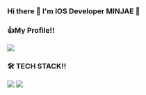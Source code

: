 ### Hi there 👋 </b>I'm IOS Developer MINJAE 🥰 
### 👍</b>My Profile!!
<a href="https://www.notion.so/4c707791a71a483f9137d15fd17ff32e"><img src="https://img.shields.io/badge/Notion-000000?style=flat-square&logo=notion&logoColor=white&link=내링크"/></a>
### 🛠 TECH STACK!!
<img src="https://img.shields.io/badge/Swift-F05138?style=flat-square&logo=Swift&logoColor=white"/></a></b>
<img src="https://img.shields.io/badge/Ios-000000?style=flat-square&logo=ios&logoColor=white"/></a> 








<!--
**smj95/smj95** is a ✨ _special_ ✨ repository because its `README.md` (this file) appears on your GitHub profile.

Here are some ideas to get you started:

- 🔭 I’m currently working on ...
- 🌱 I’m currently learning ...
- 👯 I’m looking to collaborate on ...
- 🤔 I’m looking for help with ...
- 💬 Ask me about ...
- 📫 How to reach me: ...
- 😄 Pronouns: ...
- ⚡ Fun fact: ...
-->
